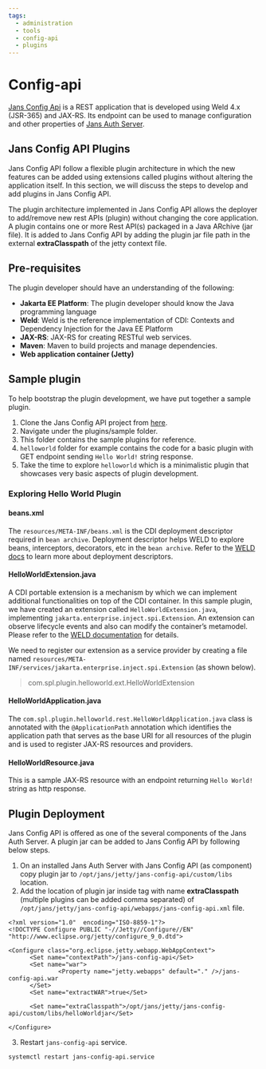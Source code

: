 ```yaml
---
tags:
  - administration
  - tools
  - config-api
  - plugins
---
```


# Config-api

[Jans Config Api](https://github.com/JanssenProject/jans/tree/vreplace-janssen-version/jans-config-api) is a REST application that is developed using Weld 4.x (JSR-365) and JAX-RS. Its endpoint can be used to manage configuration and other properties of [Jans Auth Server](https://github.com/JanssenProject/jans/tree/vreplace-janssen-version/jans-auth-server).

## Jans Config API Plugins
Jans Config API follow a flexible plugin architecture in which the new features can be added using extensions called plugins without altering the application itself. In this section, we will discuss the steps to develop and add plugins in Jans Config API.

The plugin architecture implemented in Jans Config API allows the deployer to add/remove new rest APIs (plugin) without changing the core application. 
A plugin contains one or more Rest API(s) packaged in a Java ARchive (jar file). It is added to Jans Config API by adding the plugin jar file path in the external **extraClasspath** of the jetty context file.

## Pre-requisites

The plugin developer should have an understanding of the following:

- **Jakarta EE Platform**: The plugin developer should know the Java programming language
- **Weld**: Weld is the reference implementation of CDI: Contexts and Dependency Injection for the Java EE Platform
- **JAX-RS**: JAX-RS for creating RESTful web services.
- **Maven**: Maven to build projects and manage dependencies. 
- **Web application container (Jetty)**

## Sample plugin

To help bootstrap the plugin development, we have put together a sample plugin.

1. Clone the Jans Config API project from [here](https://github.com/JanssenProject/jans/tree/main/jans-config-api).
2. Navigate under the plugins/sample folder.
3. This folder contains the sample plugins for reference.
4. `helloworld` folder for example contains the code for a basic plugin with GET endpoint sending `Hello World!` string response.
5. Take the time to explore `helloworld` which is a minimalistic plugin that showcases very basic aspects of plugin development.

### Exploring Hello World Plugin

#### beans.xml

The `resources/META-INF/beans.xml` is the CDI deployment descriptor required in `bean archive`. Deployment descriptor helps WELD to explore beans, interceptors, decorators, etc in the `bean archive`. Refer to the [WELD docs](https://docs.jboss.org/weld/reference/latest/en-US/html/ee.html#packaging-and-deployment) to learn more about deployment descriptors.

#### HelloWorldExtension.java

A CDI portable extension is a mechanism by which we can implement additional functionalities on top of the CDI container. In this sample plugin, we have created an extension called `HelloWorldExtension.java`, implementing `jakarta.enterprise.inject.spi.Extension`. An extension can observe lifecycle events and also can modify the container’s metamodel. Please refer to the [WELD documentation](https://docs.jboss.org/weld/reference/latest/en-US/html/extend.html#extend) for details.

We need to register our extension as a service provider by creating a file named `resources/META-INF/services/jakarta.enterprise.inject.spi.Extension` (as shown below).
> com.spl.plugin.helloworld.ext.HelloWorldExtension

#### HelloWorldApplication.java

The `com.spl.plugin.helloworld.rest.HelloWorldApplication.java` class is annotated with the `@ApplicationPath` annotation which identifies the application path that serves as the base URI for all resources of the plugin and is used to register JAX-RS resources and providers.

#### HelloWorldResource.java 

This is a sample JAX-RS resource with an endpoint returning `Hello World!` string as http response.

## Plugin Deployment

Jans Config API is offered as one of the several components of the Jans Auth Server. A plugin jar can be added to Jans Config API by following below steps.

1. On an installed Jans Auth Server with Jans Config API (as component) copy plugin jar to `/opt/jans/jetty/jans-config-api/custom/libs` location.
2. Add the location of plugin jar inside tag with name **extraClasspath** (multiple plugins can be added comma separated) of `/opt/jans/jetty/jans-config-api/webapps/jans-config-api.xml` file.

```
<?xml version="1.0"  encoding="ISO-8859-1"?>
<!DOCTYPE Configure PUBLIC "-//Jetty//Configure//EN" "http://www.eclipse.org/jetty/configure_9_0.dtd">

<Configure class="org.eclipse.jetty.webapp.WebAppContext">
      <Set name="contextPath">/jans-config-api</Set>
      <Set name="war">
              <Property name="jetty.webapps" default="." />/jans-config-api.war
      </Set>
      <Set name="extractWAR">true</Set>

      <Set name="extraClasspath">/opt/jans/jetty/jans-config-api/custom/libs/helloWorldjar</Set>

</Configure>
```

3. Restart `jans-config-api` service.

```
systemctl restart jans-config-api.service
```
